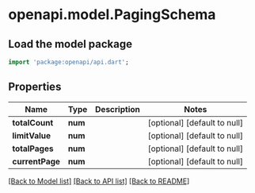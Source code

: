 # openapi.model.PagingSchema

## Load the model package
```dart
import 'package:openapi/api.dart';
```

## Properties
Name | Type | Description | Notes
------------ | ------------- | ------------- | -------------
**totalCount** | **num** |  | [optional] [default to null]
**limitValue** | **num** |  | [optional] [default to null]
**totalPages** | **num** |  | [optional] [default to null]
**currentPage** | **num** |  | [optional] [default to null]

[[Back to Model list]](../README.md#documentation-for-models) [[Back to API list]](../README.md#documentation-for-api-endpoints) [[Back to README]](../README.md)


